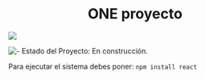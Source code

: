 <h1 align="center"> ONE proyecto</h1>

<p align="left">
   <img src="https://img.shields.io/badge/STATUS-EN%20DESAROLLO-green">
   </p>


![- Estado del Proyecto: En construcción.](https://github.com/acidaljest/sistema-de-registro/assets/122558293/3d60a0ea-cb2f-4bca-b4ca-ca161ad895d3)


Para ejecutar el sistema debes poner:
 ```npm install react```
